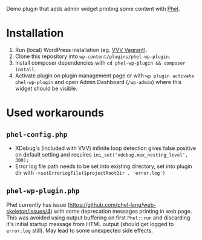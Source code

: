 Demo plugin that adds admin widget printing some content with [Phel](https://phel-lang.org/).

# Installation

1) Run (local) WordPress installation (eg. [VVV Vagrant](https://varyingvagrantvagrants.org/)).
2) Clone this repository into `wp-content/plugins/phel-wp-plugin`.
3) Install composer dependencies with `cd phel-wp-plugin && composer install`.
4) Activate plugin on plugin management page or with `wp plugin activate phel-wp-plugin` and open Admin Dashboard (`/wp-admin`) where this widget should be visible.

# Used workarounds
## `phel-config.php`

- XDebug's (included with VVV) infinite loop detection gives false positive on default setting and requires `ini_set('xdebug.max_nesting_level', 300);`
- Error log file path needs to be set into existing directory, set into plugin dir with `->setErrorLogFile($projectRootDir . 'error.log')`

## `phel-wp-plugin.php`

Phel currently has issue (https://github.com/phel-lang/web-skeleton/issues/4) with some deprecation messages printing in web page. This was avoided using output buffering on first `Phel::run` and discarding it's initial startup message from HTML output (should get logged to `error.log` still). May lead to some unexpected side effects.
